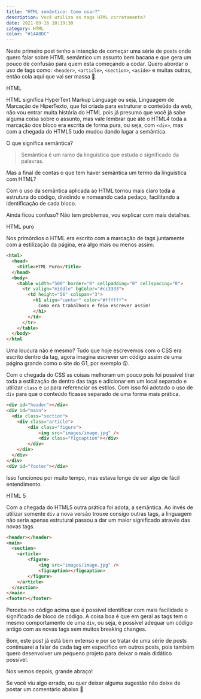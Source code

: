 ```yaml
---
title: "HTML semântico: Como usar?"
description: Você utiliza as tags HTML corretamente?
date: 2021-09-16 10:19:30
category: HTML
color: "#14A0DC"
---
```

Neste primeiro post tenho a intenção de começar uma série de posts onde quero falar sobre HTML semântico um assunto bem bacana e que gera um pouco de confusão para quem esta começando a codar. Quero abordar o uso de tags como: `<header>`, `<article>`, `<section>`, `<aside>` e muitas outras, então cola aqui que vai ser massa 🚀.

HTML

HTML significa HyperText Markup Language ou seja, Linguagem de Marcação de HiperTexto, que foi criada para estruturar o conteúdo da web, não vou entrar muita história do HTML pois já presumo que você já sabe alguma coisa sobre o assunto, mas vale lembrar que até o HTML4 toda a marcação dos bloco era escrita de forma pura, ou seja, com `<div>`, mas com a chegada do HTML5 tudo mudou dando lugar a semântica.

O que significa semântica?

> Semântica é um ramo da linguística que estuda o significado da palavras.

Mas a final de contas o que tem haver semântica um termo da linguística com HTML?

Com o uso da semântica aplicada ao HTML tornou mais claro toda a estrutura do código, dividindo e nomeando cada pedaço, facilitando a identificação de cada bloco. 

Ainda ficou confuso? Não tem problemas, vou explicar com mais detalhes.

HTML puro

Nos primórdios o HTML era escrito com a marcação de tags juntamente com a estilização da página, era algo mais ou menos assim:

```html
<html>
  <head>
    <title>HTML Puro</title>
  </head>
  <body>
    <table width="500" border="0" cellpadding="0" cellspacing="0">
      <tr valign="middle" bgColor="#cc3333">
        <td height="56" colspan="3">
          <h1 align="center" color="#ffffff">
            Como era trabalhoso e feio escrever assim!
          </h1>
        </td>
      </tr>
    </table>
  </body>
</html
```

Uma loucura não é mesmo? Tudo que hoje escrevemos com o CSS era escrito dentro da tag, agora imagina escrever um código assim de uma página grande como o site do G1, por exemplo 😮.

Com o chegada do CSS as coisas melhoram um pouco pois foi possível tirar toda a estilização de dentro das tags e adicionar em um local separado e utilizar `class` e `id` para referenciar os estilos. Com isso foi adotado o uso de `div` para que o conteúdo ficasse separado de uma forma mais prática.

```html
<div id="header"></div>
<div id="main">
  <div class="section">
	<div class="article">
		<div class="figure">
			<img src="images/image.jpg" />
			<div class="figcaption"></div>
		</div>
	</div>
  </div>
</div>
<div id="footer"></div>
```

Isso funcionou por muito tempo, mas estava longe de ser algo de fácil entendimento. 

HTML 5

Com a chegada do HTML5 outra prática foi adota, a semântica. Ao invés de utilizar somente `div` a nova versão trouxe consigo outras tags, a linguagem não seria apenas estrutural passou a dar um maior significado através das novas tags.

```html
<header></header>
<main>
  <section>
	<article>
		<figure>
			<img src="images/image.jpg" />
			<figcaption></figcaption>
		</figure>
	</article>
  </section>
</main>
<footer></footer>
```

Perceba no código acima que é possível identificar com mais facilidade o significado de bloco de código. A coisa boa é que em geral as tags tem o mesmo comportamento de uma `div`, ou seja, é possível adequar um código antigo com as novas tags sem muitos breaking changes. 

Bom, este post já está bem extenso e por se tratar de uma série de posts continuarei a falar de cada tag em específico em outros posts, pois também quero desenvolver um pequeno projeto para deixar o mais didático possível.

Nos vemos depois, grande abraço!



Se você viu algo errado, ou quer deixar alguma sugestão não deixe de postar um comentário abaixo 🙂